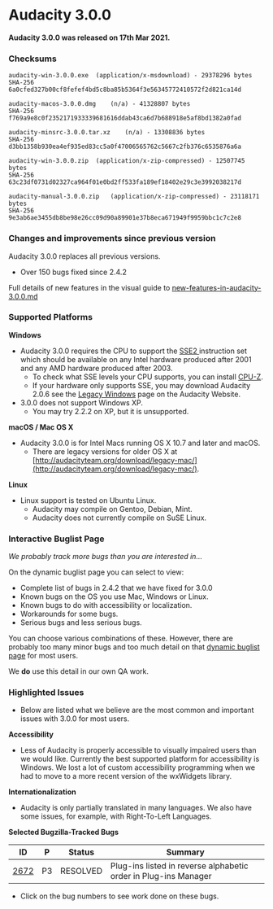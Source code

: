 # Audacity 3.0.0

**Audacity 3.0.0 was released on 17th Mar 2021.**

### Checksums

```
audacity-win-3.0.0.exe	(application/x-msdownload) - 29378296 bytes
SHA-256	6a0cfed327b00cf8fefef4bd5c8ba85b5364f3e56345772410572f2d821ca14d

audacity-macos-3.0.0.dmg	(n/a) - 41328807 bytes
SHA-256	f769a9e8c0f2352171933339681616ddab43ca6d7b688918e5af8bd1382a0fad

audacity-minsrc-3.0.0.tar.xz	(n/a) - 13308836 bytes
SHA-256	d3bb1358b930ea4ef935ed83cc5a0f47006565762c5667c2fb376c6535876a6a

audacity-win-3.0.0.zip	(application/x-zip-compressed) - 12507745 bytes
SHA-256	63c23df0731d02327ca964f01e0bd2ff533fa189ef18402e29c3e3992038217d

audacity-manual-3.0.0.zip	(application/x-zip-compressed) - 23118171 bytes
SHA-256	9e3ab6ae3455db8be98e26cc09d90a89901e37b8eca671949f9959bbc1c7c2e8
```

### Changes and improvements since previous version

Audacity 3.0.0 replaces all previous versions.

* Over 150 bugs fixed since 2.4.2

Full details of new features in the visual guide to [new-features-in-audacity-3.0.0.md](new-features-in-audacity-3.0.0.md "mention")

### Supported Platforms

**Windows**

* Audacity 3.0.0 requires the CPU to support the [SSE2 ](http://en.wikipedia.org/wiki/SSE2)instruction set which should be available on any Intel hardware produced after 2001 and any AMD hardware produced after 2003.
  * To check what SSE levels your CPU supports, you can install [CPU-Z](http://www.cpuid.com/softwares/cpu-z.html).
  * If your hardware only supports SSE, you may download Audacity 2.0.6 see the [Legacy Windows](https://www.audacityteam.org/download/legacy-windows/) page on the Audacity Website.
* 3.0.0 does not support Windows XP.
  * You may try 2.2.2 on XP, but it is unsupported.

**macOS / Mac OS X**

* Audacity 3.0.0 is for Intel Macs running OS X 10.7 and later and macOS.
  * There are legacy versions for older OS X at [http://audacityteam.org/download/legacy-mac/](http://audacityteam.org/download/legacy-mac/).

**Linux**

* Linux support is tested on Ubuntu Linux.
  * Audacity may compile on Gentoo, Debian, Mint.
  * Audacity does not currently compile on SuSE Linux.

### Interactive Buglist Page

_We probably track more bugs than you are interested in..._

On the dynamic buglist page you can select to view:

* Complete list of bugs in 2.4.2 that we have fixed for 3.0.0
* Known bugs on the OS you use Mac, Windows or Linux.
* Known bugs to do with accessibility or localization.
* Workarounds for some bugs.
* Serious bugs and less serious bugs.

You can choose various combinations of these. However, there are probably too many minor bugs and too much detail on that [dynamic buglist page](broken-reference) for most users.

We **do** use this detail in our own QA work.

### Highlighted Issues

* Below are listed what we believe are the most common and important issues with 3.0.0 for most users.

**Accessibility**

* Less of Audacity is properly accessible to visually impaired users than we would like. Currently the best supported platform for accessibility is Windows. We lost a lot of custom accessibility programming when we had to move to a more recent version of the wxWidgets library.

**Internationalization**

* Audacity is only partially translated in many languages. We also have some issues, for example, with Right-To-Left Languages.

**Selected Bugzilla-Tracked Bugs**

| **ID**                                                         | **P** | **Status** | **Summary**                                                     |
| -------------------------------------------------------------- | ----- | ---------- | --------------------------------------------------------------- |
| [2672](http://bugzilla.audacityteam.org/show\_bug.cgi?id=2672) | P3    | RESOLVED   | Plug-ins listed in reverse alphabetic order in Plug-ins Manager |

* Click on the bug numbers to see work done on these bugs.
